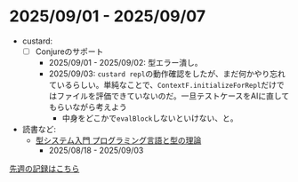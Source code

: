 # 2025/09/01 - 2025/09/07

- custard:
    - [ ] Conjureのサポート
        - 2025/09/01 - 2025/09/02: 型エラー潰し。
        - 2025/09/03: `custard repl`の動作確認をしたが、まだ何かやり忘れているらしい。単純なことで、`ContextF.initializeForRepl`だけではファイルを評価できていないのだ。一旦テストケースをAIに直してもらいながら考えよう
            - 中身をどこかで`evalBlock`しないといけない、と。
- 読書など:
    - [型システム入門 プログラミング言語と型の理論](https://www.ohmsha.co.jp/book/9784274069116/)
        - 2025/08/18 - 2025/09/03

[先週の記録はこちら](https://github.com/igrep/daily-commits/blob/3c1ba19958bf29315d746680ebbd7aea77825f81/yesterday.md)
